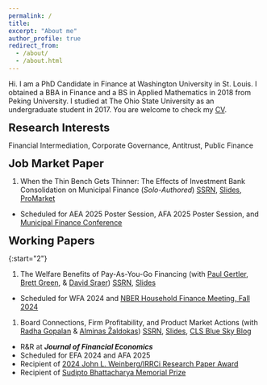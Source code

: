 ```yaml
---
permalink: /
title:
excerpt: "About me"
author_profile: true
redirect_from: 
  - /about/
  - /about.html
---
```


<!-- Google tag (gtag.js) -->
<script async src="https://www.googletagmanager.com/gtag/js?id=G-LK2GPXZMWH"></script>
<script>
  window.dataLayer = window.dataLayer || [];
  function gtag(){dataLayer.push(arguments);}
  gtag('js', new Date());

  gtag('config', 'G-LK2GPXZMWH');
</script>

Hi. I am a PhD Candidate in Finance at Washington University in St. Louis. I obtained a BBA in Finance and a BS in Applied Mathematics in 2018 from Peking University. I studied at The Ohio State University as an undergraduate student in 2017. You are welcome to check my [CV](https://www.dropbox.com/s/yuwc34250an4u33/CV.pdf?dl=0).

<a href="#research-interests" style="text-decoration: none; color: inherit;  font-size: 22px; font-weight: bold">Research Interests</a>

Financial Intermediation, Corporate Governance, Antitrust, Public Finance

<a href="#jmp" style="text-decoration: none; color: inherit; font-size: 22px; font-weight: bold">Job Market Paper</a>

1. When the Thin Bench Gets Thinner: The Effects of Investment Bank Consolidation on Municipal Finance (*Solo-Authored*) [SSRN](https://papers.ssrn.com/sol3/papers.cfm?abstract_id=4687748), [Slides](https://www.dropbox.com/scl/fi/hlyo7a0455ahklsevthyz/slides_Li_UnderwriterMA.pdf?rlkey=rpna3k8k8xb1kutnig5bxibw7&dl=0), [ProMarket](https://www.promarket.org/2024/05/20/banking-consolidation-raises-the-costs-for-local-governments-to-issue-new-debt/)
  - Scheduled for AEA 2025 Poster Session, AFA 2025 Poster Session, and [Municipal Finance Conference](https://www.brookings.edu/centers/the-hutchins-center-on-fiscal-and-monetary-policy/municipal-finance-conference/)

<a href="#working-papers" style="text-decoration: none; color: inherit;  font-size: 22px; font-weight: bold">Working Papers</a>

{:start="2"}
1. The Welfare Benefits of Pay-As-You-Go Financing (with [Paul Gertler](https://www.paulgertler.com), [Brett Green](https://www.brettgreen.info), & [David Sraer](https://www.davidsraer.com/)) [SSRN](https://papers.ssrn.com/sol3/papers.cfm?abstract_id=4641559), [Slides](https://www.dropbox.com/scl/fi/tgqlbfokfv6msf1wrav8u/slides_GertlerGreenLiSraer.pdf?rlkey=xw7hnqlq1siehnpwdoi6eqbwp&dl=0)
  - Scheduled for WFA 2024 and [NBER Household Finance Meeting, Fall 2024](https://www.nber.org/conferences/innovative-data-household-finance-opportunities-and-challenges-fall-2024)
1. Board Connections, Firm Profitability, and Product Market Actions (with [Radha Gopalan](http://apps.olin.wustl.edu/faculty/Gopalan/) & [Alminas Žaldokas](http://www.alminas.com/)) [SSRN](https://papers.ssrn.com/sol3/papers.cfm?abstract_id=4053853), [Slides](https://www.dropbox.com/scl/fi/u7jrco0rky23z8dbav0to/slides_GopalanLiZaldokas.pdf?rlkey=iqdint5otjj62q881mv0uzqmv&dl=0), [CLS Blue Sky Blog](https://clsbluesky.law.columbia.edu/2023/04/11/do-board-connections-between-product-market-peers-impede-competition/)
  - R&R at ***Journal of Financial Economics***
  - Scheduled for EFA 2024 and AFA 2025
  - Recipient of [2024 John L. Weinberg/IRRCi Research Paper Award](https://weinberg.udel.edu/2024-corporate-governance-symposium/)
  - Recipient of [Sudipto Bhattacharya Memorial Prize](http://ewfs.org/award/)
